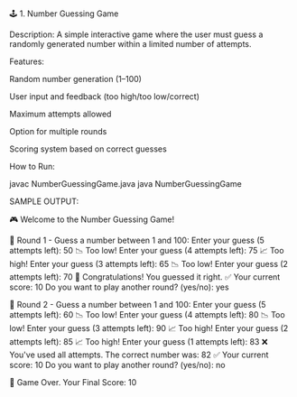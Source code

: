 🕹️ 1. Number Guessing Game

Description:
A simple interactive game where the user must guess a randomly generated number within a limited number of attempts.

Features:

Random number generation (1–100)

User input and feedback (too high/too low/correct)

Maximum attempts allowed

Option for multiple rounds

Scoring system based on correct guesses

How to Run:

javac NumberGuessingGame.java
java NumberGuessingGame

SAMPLE OUTPUT:

🎮 Welcome to the Number Guessing Game!

🔁 Round 1 - Guess a number between 1 and 100:
Enter your guess (5 attempts left): 50
📉 Too low!
Enter your guess (4 attempts left): 75
📈 Too high!
Enter your guess (3 attempts left): 65
📉 Too low!
Enter your guess (2 attempts left): 70
🎉 Congratulations! You guessed it right.
✅ Your current score: 10
Do you want to play another round? (yes/no): yes

🔁 Round 2 - Guess a number between 1 and 100:
Enter your guess (5 attempts left): 60
📉 Too low!
Enter your guess (4 attempts left): 80
📉 Too low!
Enter your guess (3 attempts left): 90
📈 Too high!
Enter your guess (2 attempts left): 85
📈 Too high!
Enter your guess (1 attempts left): 83
❌ You've used all attempts. The correct number was: 82
✅ Your current score: 10
Do you want to play another round? (yes/no): no

🏁 Game Over. Your Final Score: 10
